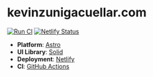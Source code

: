# kevinzunigacuellar.com

[![Run CI](https://github.com/kevinzunigacuellar/kevinzunigacuellar.com/actions/workflows/ci.yml/badge.svg?branch=main)](https://github.com/kevinzunigacuellar/kevinzunigacuellar.com/actions/workflows/ci.yml)
[![Netlify Status](https://api.netlify.com/api/v1/badges/e403f348-e139-4644-b8bc-9600daa92931/deploy-status)](https://app.netlify.com/sites/venerable-alpaca-a9fcee/deploys)

- **Platform**: [Astro](https://github.com/withastro/astro)
- **UI Library**: [Solid](https://github.com/solidjs/solid)
- **Deployment**: [Netlify](https://www.netlify.com/)
- **CI**: [GitHub Actions](https://github.com/features/actions)

